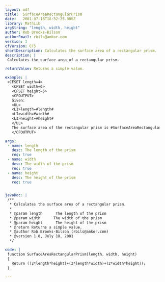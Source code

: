 ```yaml
---
layout: udf
title:  SurfaceAreaRectangularPrism
date:   2001-07-18T18:32:25.000Z
library: MathLib
argString: "length, width, height"
author: Rob Brooks-Bilson
authorEmail: rbils@amkor.com
version: 1
cfVersion: CF5
shortDescription: Calculates the surface area of a rectangular prism.
description: |
 Calculates the surface area of a rectangular prism.

returnValue: Returns a simple value.

example: |
 <CFSET length=4>
   <CFSET width=6>
   <CFSET height=5>
   <CFOUTPUT>
   Given:
   <UL>
   <LI>length=#length#
   <LI>width=#width#
   <LI>height=#height#
   </UL>
   The surface area of the rectangular prism is #SurfaceAreaRectangularPrism(length,width,height)#
   </CFOUTPUT>

args:
 - name: length
   desc: The length of the prism
   req: true
 - name: width
   desc: The width of the prism
   req: true
 - name: height
   desc: The height of the prism
   req: true


javaDoc: |
 /**
  * Calculates the surface area of a rectangular prism.
  * 
  * @param length      The length of the prism 
  * @param width      The width of the prism 
  * @param height      The height of the prism 
  * @return Returns a simple value. 
  * @author Rob Brooks-Bilson (rbils@amkor.com) 
  * @version 1.0, July 18, 2001 
  */

code: |
 function SurfaceAreaRectangularPrism(length, width, height)
 {
   Return ((2*length*height)+(2*length*width)+(2*width*height));
 }

---
```


